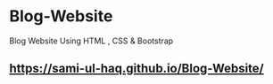# Blog-Website
Blog Website Using HTML , CSS &amp; Bootstrap

## https://sami-ul-haq.github.io/Blog-Website/
